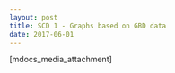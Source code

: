 ```yaml
---
layout: post
title: SCD 1 - Graphs based on GBD data
date: 2017-06-01
---
```


[mdocs_media_attachment]